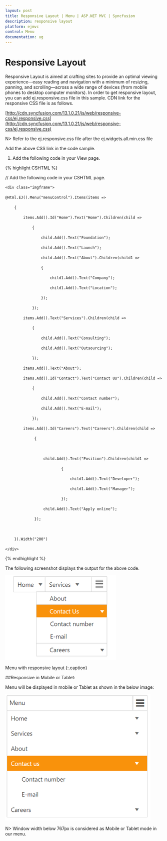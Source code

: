 ```yaml
---
layout: post
title: Responsive Layout | Menu | ASP.NET MVC | Syncfusion
description: responsive layout
platform: ejmvc
control: Menu
documentation: ug
---
```


# Responsive Layout

Responsive Layout is aimed at crafting sites to provide an optimal viewing experience—easy reading and navigation with a minimum of resizing, panning, and scrolling—across a wide range of devices (from mobile phones to desktop computer monitors). In order to get responsive layout, you can add ej.responsive.css file in this sample. CDN link for the responsive CSS file is as follows.

[http://cdn.syncfusion.com/13.1.0.21/js/web/responsive-css/ej.responsive.css](http://cdn.syncfusion.com/13.1.0.21/js/web/responsive-css/ej.responsive.css)

N> Refer to the ej.responsive.css file after the ej.widgets.all.min.css file

Add the above CSS link in the code sample.         

1. Add the following code in your View page.

{% highlight CSHTML %}

   

// Add the following code in your CSHTML page.

    <div class="imgframe">

    @Html.EJ().Menu("menuControl").Items(items =>

        {

            items.Add().Id("Home").Text("Home").Children(child =>

                {

                    child.Add().Text("Foundation");

                    child.Add().Text("Launch");

                    child.Add().Text("About").Children(child1 =>

                    {

                        child1.Add().Text("Company");

                        child1.Add().Text("Location");

                    });

                });

            items.Add().Text("Services").Children(child =>

                {

                    child.Add().Text("Consulting");

                    child.Add().Text("Outsourcing");

                });

            items.Add().Text("About");

            items.Add().Id("Contact").Text("Contact Us").Children(child =>

                {

                    child.Add().Text("Contact number");

                    child.Add().Text("E-mail");

                });

            items.Add().Id("Careers").Text("Careers").Children(child =>

                 {



                     child.Add().Text("Position").Children(child1 =>

                             {

                                 child1.Add().Text("Developer");

                                 child1.Add().Text("Manager");

                             });

                     child.Add().Text("Apply online");

                 });



        }).Width("200")

    </div>


{% endhighlight  %}


The following screenshot displays the output for the above code. 

![](Responsive-Layout_images/Responsive.png)

Menu with responsive layout
{:.caption}


##Responsive in Mobile or Tablet:

Menu will be displayed  in mobile or Tablet as shown in the below image:

![](Responsive-Layout_images/ResponsiveLayout.png)

N> Window width below  767px is considered as Mobile or Tablet mode in our menu.



